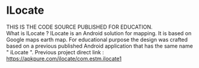 # ILocate
THIS IS THE CODE SOURCE PUBLISHED FOR EDUCATION. <br/>
What is ILocate ?
ILocate is an Android solution for mapping.
It is based on Google maps earth map.
For educational purpose the design was crafted based
on a previous published Android application that has the
same name " iLocate ".
Previous project direct link :
https://apkpure.com/ilocate/com.estm.ilocate1
